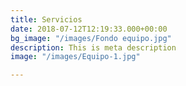 ```yaml
---
title: Servicios
date: 2018-07-12T12:19:33.000+00:00
bg_image: "/images/Fondo equipo.jpg"
description: This is meta description
image: "/images/Equipo-1.jpg"

---
```

